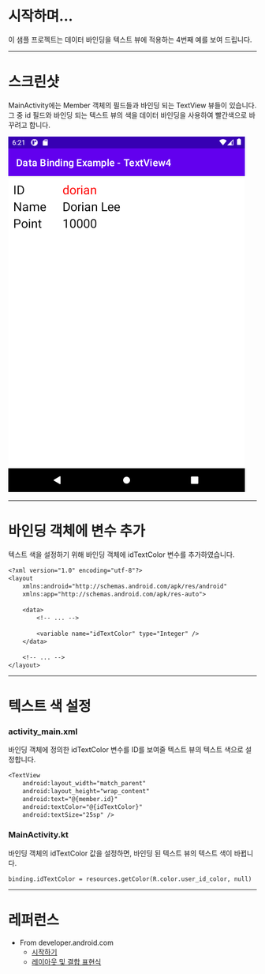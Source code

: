 # 시작하며...

이 샘플 프로젝트는 데이터 바인딩을 텍스트 뷰에 적용하는 4번째 예를 보여 드립니다.

---

# 스크린샷

MainActivity에는 Member 객체의 필드들과 바인딩 되는 TextView 뷰들이 있습니다. 그 중 id 필드와 바인딩 되는 텍스트 뷰의 색을 데이터 바인딩을 사용하여 빨간색으로 바꾸려고 합니다.

<img src="./screenshot-01.png" width="480" height="720">

---

# 바인딩 객체에 변수 추가

텍스트 색을 설정하기 위해 바인딩 객체에 idTextColor 변수를 추가하였습니다.

```
<?xml version="1.0" encoding="utf-8"?>
<layout
    xmlns:android="http://schemas.android.com/apk/res/android"
    xmlns:app="http://schemas.android.com/apk/res-auto">

    <data>
        <!-- ... -->

        <variable name="idTextColor" type="Integer" />
    </data>

    <!-- ... -->
</layout>
```

---

# 텍스트 색 설정

### activity_main.xml

바인딩 객체에 정의한 idTextColor 변수를 ID를 보여줄 텍스트 뷰의 텍스트 색으로 설정합니다.

```
<TextView
    android:layout_width="match_parent"
    android:layout_height="wrap_content"
    android:text="@{member.id}"
    android:textColor="@{idTextColor}"
    android:textSize="25sp" />
```

### MainActivity.kt

바인딩 객체의 idTextColor 값을 설정하면, 바인딩 된 텍스트 뷰의 텍스트 색이 바뀝니다.

```
binding.idTextColor = resources.getColor(R.color.user_id_color, null)
```

---

# 레퍼런스

* From developer.android.com
  * [시작하기](https://developer.android.com/topic/libraries/data-binding/start?hl=ko)
  * [레이아웃 및 결합 표현식](https://developer.android.com/topic/libraries/data-binding/expressions?hl=ko)